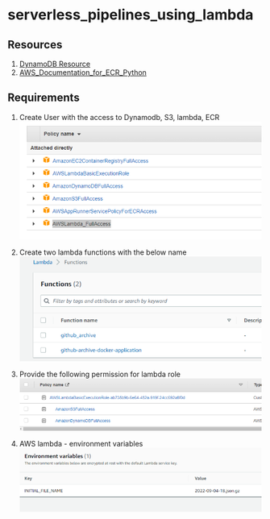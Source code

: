 # serverless_pipelines_using_lambda





## Resources
1. [DynamoDB Resource](https://highlandsolutions.com/blog/hands-on-examples-for-working-with-dynamodb-boto3-and-python)
2. [AWS_Documentation_for_ECR_Python](https://docs.aws.amazon.com/lambda/latest/dg/python-image.html)

## Requirements
1. Create User with the access to Dynamodb, S3, lambda, ECR
![User_Permission.png](images/User_Permission.png)

2. Create two lambda functions with the below name
![lambda_function.png](images/lambda_function.png)

3. Provide the following permission for lambda role
![lambda_role_permission.png](images/lambda_role_permission.png)

4. AWS lambda - environment variables
![lambda_environment_variables.png](images/lambda_environment_variables.png)
